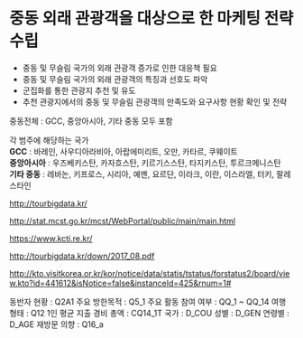 # 중동 외래 관광객을 대상으로 한 마케팅 전략 수립

- 중동 및 무슬림 국가의 외래 관광객 증가로 인한 대응책 필요
- 중동 및 무슬림 국가의 외래 관광객의 특징과 선호도 파악
- 군집화를 통한 관광지 추천 및 유도
- 추천 관광지에서의 중동 및 무슬림 관광객의 만족도와 요구사항 현황 확인 및 전략  

중동전체 : GCC, 중앙아시아, 기타 중동 모두 포함

각 범주에 해당하는 국가</br>
<b>GCC</b> : 바레인, 사우디아라비아, 아랍에미리트, 오만, 카타르, 쿠웨이트</br>
<b>중앙아시아</b> : 우즈베키스탄, 카자흐스탄, 키르기스스탄, 타지키스탄, 투르크메니스탄</br>
<b>기타 중동</b> : 레바논, 키프로스, 시리아, 예멘, 요르단, 이라크, 이란, 이스라엘, 터키, 팔레스타인</br>

http://tourbigdata.kr/

http://stat.mcst.go.kr/mcst/WebPortal/public/main/main.html

https://www.kcti.re.kr/

http://tourbigdata.kr/down/2017_08.pdf


http://kto.visitkorea.or.kr/kor/notice/data/statis/tstatus/forstatus2/board/view.kto?id=441612&isNotice=false&instanceId=425&rnum=1#

동반자 현황 : Q2A1
주요 방한목적 : Q5_1
주요 활동 참여 여부 : QQ_1 ~ QQ_14
여행 형태 : Q12
1인 평균 지출 경비 총액 : CQ14_1T
국가 : D_COU
성별 : D_GEN
연령별 : D_AGE
재방문 의향 : Q16_a
